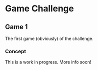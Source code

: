 # Game Challenge 

## Game 1
The first game (obviously) of the challenge.

### Concept
This is a work in progress. More info soon!
